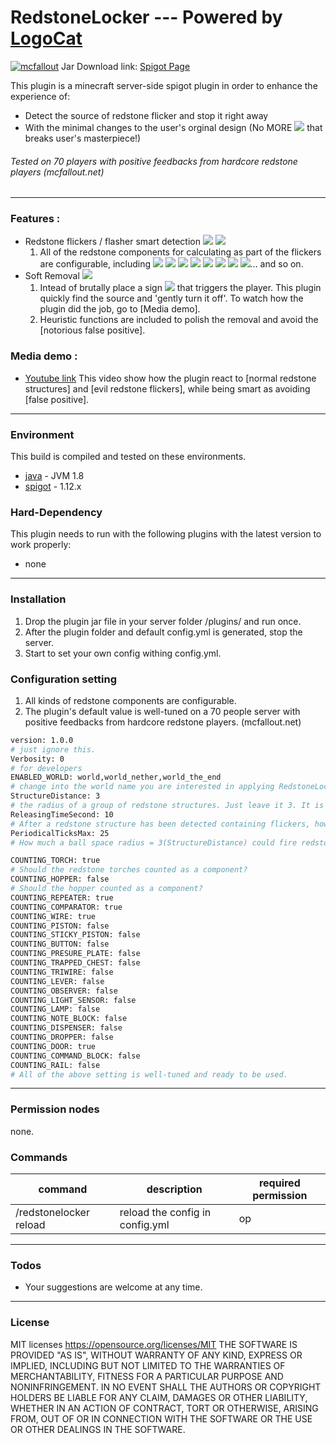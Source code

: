 # RedstoneLocker --- Powered by [LogoCat](https://mcuuid.net/?q=logocat) 
[![mcfallout](https://i.imgur.com/o6S7V07.png)](https://mcfallout.net)
Jar Download link: [Spigot Page](https://www.spigotmc.org/resources/redstone-locker-detect-and-turn-off-flickers-without-moving-the-circuit.48817/)

This plugin is a minecraft server-side spigot plugin in order to enhance the experience of:
  - Detect the source of redstone flicker and stop it right away
  - With the minimal changes to the user's orginal design (No MORE ![](https://www.csie.ntu.edu.tw/~b98902055/items/323-0.png) that breaks user's masterpiece!)

###### Tested on 70 players with positive feedbacks from hardcore redstone players (mcfallout.net)

---------
  ### Features : 
  - Redstone flickers / flasher smart detection ![](https://www.csie.ntu.edu.tw/~b98902055/items/76-0.png)  ![](https://www.csie.ntu.edu.tw/~b98902055/items/150-0.png)
    1. All of the redstone components for calculating as part of the flickers are configurable, including 
    ![](https://www.csie.ntu.edu.tw/~b98902055/items/55-0.png) ![](https://www.csie.ntu.edu.tw/~b98902055/items/149-0.png) ![](https://www.csie.ntu.edu.tw/~b98902055/items/151-0.png) ![](https://www.csie.ntu.edu.tw/~b98902055/items/157-0.png) ![](https://www.csie.ntu.edu.tw/~b98902055/items/158-0.png) ![](https://www.csie.ntu.edu.tw/~b98902055/items/131-0.png) ![](https://www.csie.ntu.edu.tw/~b98902055/items/72-0.png) ![](https://www.csie.ntu.edu.tw/~b98902055/items/71-0.png)... and so on.
  - Soft Removal ![](https://www.csie.ntu.edu.tw/~b98902055/items/285-0.png) 
    1. Intead of brutally place a sign ![](https://www.csie.ntu.edu.tw/~b98902055/items/323-0.png) that triggers the player. This plugin quickly find the source and 'gently turn it off'. To watch how the plugin did the job, go to [Media demo].
    2. Heuristic functions are included to polish the removal and avoid the [notorious false positive].
  ### Media demo : 
  - [Youtube link](https://www.youtube.com/watch?v=DOGYUIlFsTQ&feature=youtu.be) 
   This video show how the plugin react to [normal redstone structures] and [evil redstone flickers], while being smart as avoiding [false positive].
---------
### Environment 
This build is compiled and tested on these environments.
* [java] - JVM 1.8
* [spigot] - 1.12.x

### Hard-Dependency
This plugin needs to run with the following plugins with the latest version to work properly:
* none
----
### Installation
1. Drop the plugin jar file in your server folder /plugins/ and run once.
2. After the plugin folder and default config.yml is generated, stop the server.
3. Start to set your own config withing config.yml.

### Configuration setting
1. All kinds of redstone components are configurable. 
2. The plugin's default value is well-tuned on a 70 people server with positive feedbacks from hardcore redstone players.  (mcfallout.net) 
```sh
version: 1.0.0
# just ignore this.
Verbosity: 0
# for developers
ENABLED_WORLD: world,world_nether,world_the_end
# change into the world name you are interested in applying RedstoneLocker!
StructureDistance: 3
# the radius of a group of redstone structures. Just leave it 3. It is a tuned parameters. 
ReleasingTimeSecond: 10
# After a redstone structure has been detected containing flickers, how long would this area could fire redstone event without being ignore.
PeriodicalTicksMax: 25
# How much a ball space radius = 3(StructureDistance) could fire redstone event every second. (A circuit could fire multiple events based on how many components are considered. See the component config below.)

COUNTING_TORCH: true
# Should the redstone torches counted as a component?
COUNTING_HOPPER: false
# Should the hopper counted as a component?
COUNTING_REPEATER: true
COUNTING_COMPARATOR: true
COUNTING_WIRE: true
COUNTING_PISTON: false
COUNTING_STICKY_PISTON: false
COUNTING_BUTTON: false
COUNTING_PRESURE_PLATE: false
COUNTING_TRAPPED_CHEST: false
COUNTING_TRIWIRE: false
COUNTING_LEVER: false
COUNTING_OBSERVER: false
COUNTING_LIGHT_SENSOR: false
COUNTING_LAMP: false
COUNTING_NOTE_BLOCK: false
COUNTING_DISPENSER: false
COUNTING_DROPPER: false
COUNTING_DOOR: true
COUNTING_COMMAND_BLOCK: false
COUNTING_RAIL: false
# All of the above setting is well-tuned and ready to be used. 

```
----
### Permission nodes
none.

### Commands
| command |description| required permission |
| ------ | ------ |---|
| /redstonelocker reload | reload the config in config.yml | op |

----
### Todos
 - Your suggestions are welcome at any time.

----
### License

MIT licenses https://opensource.org/licenses/MIT
THE SOFTWARE IS PROVIDED "AS IS", WITHOUT WARRANTY OF ANY KIND, EXPRESS OR IMPLIED, INCLUDING BUT NOT LIMITED TO THE WARRANTIES OF MERCHANTABILITY, FITNESS FOR A PARTICULAR PURPOSE AND NONINFRINGEMENT. IN NO EVENT SHALL THE AUTHORS OR COPYRIGHT HOLDERS BE LIABLE FOR ANY CLAIM, DAMAGES OR OTHER LIABILITY, WHETHER IN AN ACTION OF CONTRACT, TORT OR OTHERWISE, ARISING FROM, OUT OF OR IN CONNECTION WITH THE SOFTWARE OR THE USE OR OTHER DEALINGS IN THE SOFTWARE.

[//]: # (These are reference links used in the body of this note and get stripped out when the markdown processor does its job. There is no need to format nicely because it shouldn't be seen. Thanks SO - http://stackoverflow.com/questions/4823468/store-comments-in-markdown-syntax)

   [item]: <https://www.csie.ntu.edu.tw/~b98902055/items/>

   [vault]: <https://www.spigotmc.org/resources/vault.41918/>
   [multiverse-core]: <https://www.spigotmc.org/resources/multiverse-core.390/>
   [faction]: <https://www.spigotmc.org/resources/factions.1900/>
   [griefprevention]: <https://www.spigotmc.org/resources/griefprevention.1884/>
   [worldedit]: <https://dev.bukkit.org/projects/worldedit/files/2460562>
   [placeholderapi]: <https://www.spigotmc.org/resources/placeholderapi.6245/>
   [titlemanager]: <https://www.spigotmc.org/resources/titlemanager.1049/>
   [spigot]: <https://spigotmc.org>
   [java]: <https://java.com/zh_TW/>
   [license]: <https://opensource.org/licenses/MIT>
